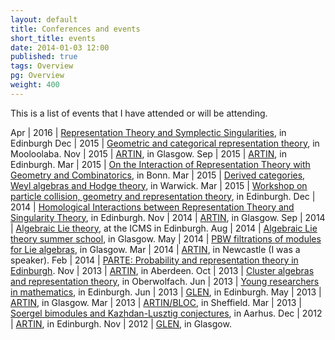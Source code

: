 ```yaml
---
layout: default
title: Conferences and events
short_title: events
date: 2014-01-03 12:00
published: true
tags: Overview
pg: Overview
weight: 400
---
```


This is a list of events that I have attended or will be attending.

Apr | 2016 | [Representation Theory and Symplectic Singularities][Premet16], in Edinburgh
Dec | 2015 | [Geometric and categorical representation theory][Mool15], in Mooloolaba.
Nov | 2015 | [ARTIN][], in Glasgow.
Sep | 2015 | [ARTIN][], in Edinburgh.
Mar | 2015 | [On the Interaction of Representation Theory with Geometry and Combinatorics][Bonn15], in Bonn.
Mar | 2015 | [Derived categories, Weyl algebras and Hodge theory][DerCat15], in Warwick.
Mar | 2015 | [Workshop on particle collision, geometry and representation theory][CQI15], in Edinburgh.
Dec | 2014 | [Homological Interactions between Representation Theory and Singularity Theory][HomRep14], in Edinburgh.
Nov | 2014 | [ARTIN][], in Glasgow.
Sep | 2014 | [Algebraic Lie theory][], at the ICMS in Edinburgh.
Aug | 2014 | [Algebraic Lie theory summer school][], in Glasgow.
May | 2014 | [PBW filtrations of modules for Lie algebras][], in Glasgow.
Mar | 2014 | [ARTIN][], in Newcastle (I was a speaker).
Feb | 2014 | [PARTE: Probability and representation theory in Edinburgh][PARTE].
Nov | 2013 | [ARTIN][], in Aberdeen.
Oct | 2013 | [Cluster algebras and representation theory][Cluster13], in Oberwolfach.
Jun | 2013 | [Young researchers in mathematics][YRM13], in Edinburgh.
Jun | 2013 | [GLEN][], in Edinburgh.
May | 2013 | [ARTIN][ARTINold], in Glasgow.
Mar | 2013 | [ARTIN/BLOC][], in Sheffield.
Mar | 2013 | [Soergel bimodules and Kazhdan-Lusztig conjectures][Aarhus13], in Aarhus.
Dec | 2012 | [ARTIN][ARTINold], in Edinburgh.
Nov | 2012 | [GLEN][], in Glasgow.

[Algebraic Lie theory]: http://www.icms.org.uk/workshop.php?id=299
[Algebraic Lie theory summer school]: http://www.maths.gla.ac.uk/~gbellamy/summer/index.html
[PBW filtrations of modules for Lie algebras]: http://www.maths.gla.ac.uk/~gfourier/workshop14.htm
[ARTIN]: http://hodge.maths.ed.ac.uk/tiki/ARTIN
[PARTE]: http://www.lmpt.univ-tours.fr/~lecouvey/Edinburgh/parte.html
[ARTINold]: http://www.abdn.ac.uk/artin/
[ARTIN/BLOC]: http://www.abdn.ac.uk/artin/
[Cluster13]: http://www.mfo.de/occasion/1342a/www_view
[YRM13]: http://www.maths.gla.ac.uk/YRM2013/
[Aarhus13]: http://qgm.au.dk/events/show/artikel/masterclass-march-2013/
[GLEN]: http://www.maths.ed.ac.uk/~mwemyss/GLEN.html
[HomRep14]: http://www.maths.ed.ac.uk/~mkalck/workshop.html
[CQI15]: http://abrochier.org/cqi2015/
[DerCat15]: http://www.cf.ac.uk/maths/subsites/logvinenko/2014-wrwsym/05-waho.html
[Bonn15]: http://www.him.uni-bonn.de/events/scientific-events/single-scientific-events/followup-representation-theory-2015/description/
[Mool15]: https://sites.google.com/site/masoudkomi/mooloolaba
[Premet16]: http://www.maths.lancs.ac.uk/levyp/RTSS/
